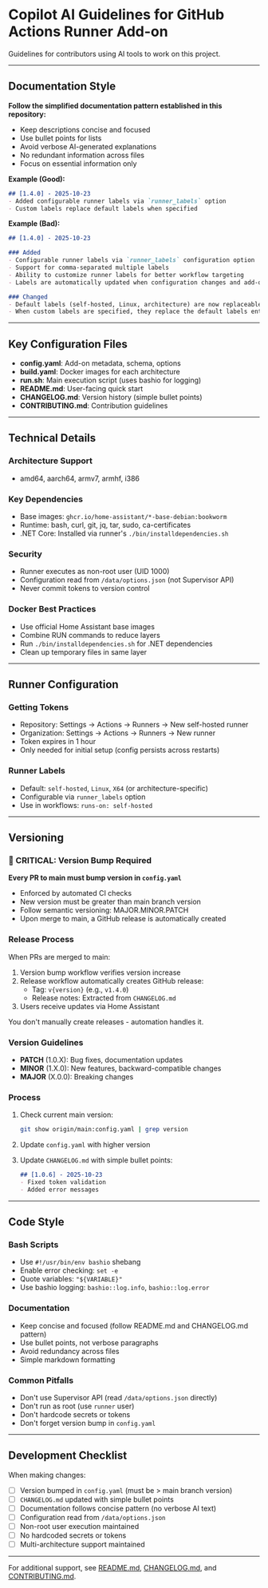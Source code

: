 # Copilot AI Guidelines for GitHub Actions Runner Add-on

Guidelines for contributors using AI tools to work on this project.

---

## Documentation Style

**Follow the simplified documentation pattern established in this repository:**

- Keep descriptions concise and focused
- Use bullet points for lists
- Avoid verbose AI-generated explanations
- No redundant information across files
- Focus on essential information only

**Example (Good):**
```markdown
## [1.4.0] - 2025-10-23
- Added configurable runner labels via `runner_labels` option
- Custom labels replace default labels when specified
```

**Example (Bad):**
```markdown
## [1.4.0] - 2025-10-23

### Added
- Configurable runner labels via `runner_labels` configuration option
- Support for comma-separated multiple labels
- Ability to customize runner labels for better workflow targeting
- Labels are automatically updated when configuration changes and add-on restarts

### Changed
- Default labels (self-hosted, Linux, architecture) are now replaceable with custom labels
- When custom labels are specified, they replace the default labels entirely
```

---

## Key Configuration Files

- **config.yaml**: Add-on metadata, schema, options
- **build.yaml**: Docker images for each architecture
- **run.sh**: Main execution script (uses bashio for logging)
- **README.md**: User-facing quick start
- **CHANGELOG.md**: Version history (simple bullet points)
- **CONTRIBUTING.md**: Contribution guidelines

---

## Technical Details

### Architecture Support
- amd64, aarch64, armv7, armhf, i386

### Key Dependencies
- Base images: `ghcr.io/home-assistant/*-base-debian:bookworm`
- Runtime: bash, curl, git, jq, tar, sudo, ca-certificates
- .NET Core: Installed via runner's `./bin/installdependencies.sh`

### Security
- Runner executes as non-root user (UID 1000)
- Configuration read from `/data/options.json` (not Supervisor API)
- Never commit tokens to version control

### Docker Best Practices
- Use official Home Assistant base images
- Combine RUN commands to reduce layers
- Run `./bin/installdependencies.sh` for .NET dependencies
- Clean up temporary files in same layer

---

## Runner Configuration

### Getting Tokens
- Repository: Settings → Actions → Runners → New self-hosted runner
- Organization: Settings → Actions → Runners → New runner
- Token expires in 1 hour
- Only needed for initial setup (config persists across restarts)

### Runner Labels
- Default: `self-hosted`, `Linux`, `X64` (or architecture-specific)
- Configurable via `runner_labels` option
- Use in workflows: `runs-on: self-hosted`

---

## Versioning

### 🚨 CRITICAL: Version Bump Required

**Every PR to main must bump version in `config.yaml`**

- Enforced by automated CI checks
- New version must be greater than main branch version
- Follow semantic versioning: MAJOR.MINOR.PATCH
- Upon merge to main, a GitHub release is automatically created

### Release Process

When PRs are merged to main:

1. Version bump workflow verifies version increase
2. Release workflow automatically creates GitHub release:
   - Tag: `v{version}` (e.g., `v1.4.0`)
   - Release notes: Extracted from `CHANGELOG.md`
3. Users receive updates via Home Assistant

You don't manually create releases - automation handles it.

### Version Guidelines

- **PATCH** (1.0.X): Bug fixes, documentation updates
- **MINOR** (1.X.0): New features, backward-compatible changes
- **MAJOR** (X.0.0): Breaking changes

### Process

1. Check current main version:
   ```bash
   git show origin/main:config.yaml | grep version
   ```

2. Update `config.yaml` with higher version

3. Update `CHANGELOG.md` with simple bullet points:
   ```markdown
   ## [1.0.6] - 2025-10-23
   - Fixed token validation
   - Added error messages
   ```

---

## Code Style

### Bash Scripts
- Use `#!/usr/bin/env bashio` shebang
- Enable error checking: `set -e`
- Quote variables: `"${VARIABLE}"`
- Use bashio logging: `bashio::log.info`, `bashio::log.error`

### Documentation
- Keep concise and focused (follow README.md and CHANGELOG.md pattern)
- Use bullet points, not verbose paragraphs
- Avoid redundancy across files
- Simple markdown formatting

### Common Pitfalls
- Don't use Supervisor API (read `/data/options.json` directly)
- Don't run as root (use `runner` user)
- Don't hardcode secrets or tokens
- Don't forget version bump in `config.yaml`

---

## Development Checklist

When making changes:

- [ ] Version bumped in `config.yaml` (must be > main branch version)
- [ ] `CHANGELOG.md` updated with simple bullet points
- [ ] Documentation follows concise pattern (no verbose AI text)
- [ ] Configuration read from `/data/options.json`
- [ ] Non-root user execution maintained
- [ ] No hardcoded secrets or tokens
- [ ] Multi-architecture support maintained

---

For additional support, see [README.md](README.md), [CHANGELOG.md](CHANGELOG.md), and [CONTRIBUTING.md](CONTRIBUTING.md).
